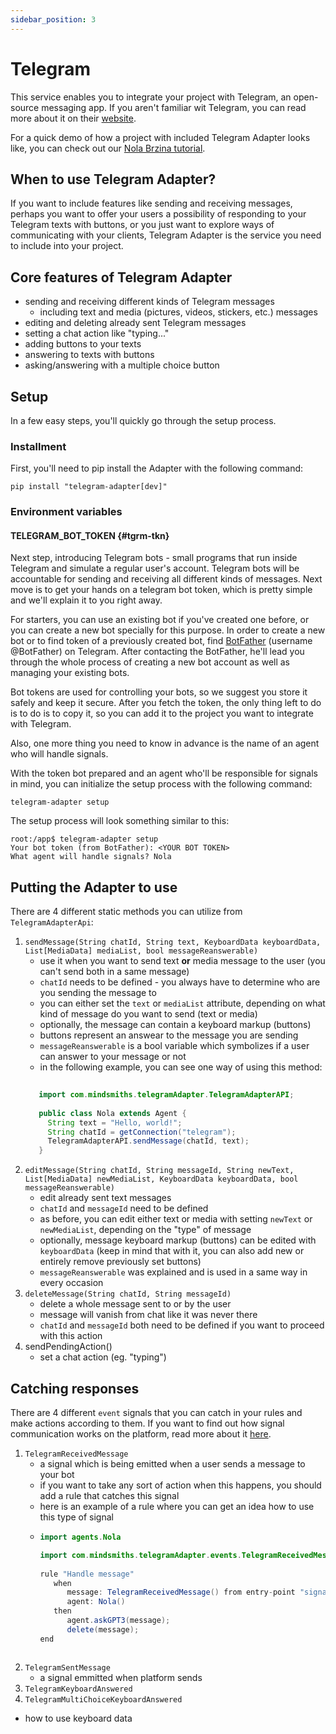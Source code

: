 ```yaml
---
sidebar_position: 3
---
```


# Telegram
This service enables you to integrate your project with Telegram, an open-source messaging app. If you aren't familiar wit Telegram, you can read more about it on their [website](https://telegram.org/).


For a quick demo of how a project with included Telegram Adapter looks like, you can check out our [Nola Brzina tutorial](docs/src/Tutorials/Nola%20Brzina%20Tutorial/intro.md).

## When to use Telegram Adapter?
If you want to include features like sending and receiving messages, perhaps you want to offer your users a possibility of responding to your Telegram texts with buttons,
or you just want to explore ways of communicating with your clients, Telegram Adapter is the service you need to include into your project.

## Core features of Telegram Adapter
- sending and receiving different kinds of Telegram messages
  - including text and media (pictures, videos, stickers, etc.) messages
- editing and deleting already sent Telegram messages
- setting a chat action like "typing..."
- adding buttons to your texts
- answering to texts with buttons
- asking/answering with a multiple choice button

## Setup
In a few easy steps, you'll quickly go through the setup process. 
### Installment
First, you'll need to pip install the Adapter with the following command:
```console
pip install "telegram-adapter[dev]"
```
### Environment variables
#### TELEGRAM_BOT_TOKEN {#tgrm-tkn}   
Next step, introducing Telegram bots - small programs that run inside Telegram and simulate a regular user's account.
Telegram bots will be accountable for sending and receiving all different kinds of messages. Next move is to 
get your hands on a telegram bot token, which is pretty simple and we'll explain it to you right away.

For starters, you can use an existing bot if you've created one before, or you can create a new bot specially for this purpose.
In order to create a new bot or to find token of a previously created bot, find [BotFather](https://t.me/botfather) (username @BotFather) on Telegram. 
After contacting the BotFather, he'll lead you through the whole process of  creating a new bot account as well as managing your existing bots.

Bot tokens are used for controlling your bots, so we suggest you store it safely and keep it secure.
After you fetch the token, the only thing left to do is to do is to copy it, so you can add it to the project you want to integrate with Telegram. 

Also, one more thing you need to know in advance is the name of an agent who will handle signals.

With the token bot prepared and an agent who'll be responsible for signals in mind, you can initialize the setup process with the following command:  

```console
telegram-adapter setup
```

The setup process will look something similar to this:
```console
root:/app$ telegram-adapter setup
Your bot token (from BotFather): <YOUR BOT TOKEN>
What agent will handle signals? Nola
```

## Putting the Adapter to use

There are 4 different static methods you can utilize from `TelegramAdapterApi`:
1. `sendMessage(String chatId, String text, KeyboardData keyboardData, List[MediaData] mediaList, bool messageReanswerable)`
   - use it when you want to send text **or** media message to the user (you can't send both in a same message)
   - `chatId` needs to be defined - you always have to determine who are you sending the message to
   - you can either set the `text` or `mediaList` attribute, depending on what kind of message do you want to send (text or media) 
   - optionally, the message can contain a keyboard markup (buttons)
   - buttons represent an answear to the message you are sending
   - `messageReanswerable` is a bool variable which symbolizes if a user can answer to your message or not
   - in the following example, you can see one way of using this method: 
   ```java
     
      import com.mindsmiths.telegramAdapter.TelegramAdapterAPI;
     
      public class Nola extends Agent {
        String text = "Hello, world!";
        String chatId = getConnection("telegram");
        TelegramAdapterAPI.sendMessage(chatId, text);
      }
    ```
2. `editMessage(String chatId, String messageId, String newText, List[MediaData] newMediaList, KeyboardData keyboardData, bool messageReanswerable)`
   - edit already sent text messages
   - `chatId` and `messageId` need to be defined 
   - as before, you can edit either text or media with setting `newText` or `newMediaList`, depending on the "type" of message
   - optionally, message keyboard markup (buttons) can be edited with `keyboardData` (keep in mind that with it, you can also add new or entirely remove previously set buttons)
   - `messageReanswerable` was explained and is used in a same way in every occasion
3. `deleteMessage(String chatId, String messageId)`
    - delete a whole message sent to or by the user
    - message will vanish from chat like it was never there
    - `chatId` and `messageId` both need to be defined if you want to proceed with this action
4. sendPendingAction()
   - set a chat action (eg. "typing")

## Catching responses

There are 4 different `event` signals that you can catch in your rules and make actions according to them. If you want to find out how signal communication
works on the platform, read more about it [here](/docs/src/Technical%20documentation/Platform%20architecture/service-communication.md). 
1. `TelegramReceivedMessage`
   - a signal which is being emitted when a user sends a message to your bot
   - if you want to take any sort of action when this happens, you should add a rule that catches this signal
   - here is an example of a rule where you can get an idea how to use this type of signal
   -  ```java
      import agents.Nola
      
      import com.mindsmiths.telegramAdapter.events.TelegramReceivedMessage
     
      rule "Handle message"
         when
            message: TelegramReceivedMessage() from entry-point "signals"
            agent: Nola()
         then
            agent.askGPT3(message);
            delete(message);
      end

    ```
2. `TelegramSentMessage`
   - a signal emmitted when platform sends  
3. `TelegramKeyboardAnswered`
4. `TelegramMultiChoiceKeyboardAnswered`

- how to use keyboard data